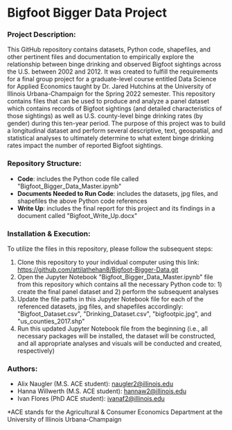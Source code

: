 # Bigfoot Bigger Data Project
### Project Description:

This GitHub repository contains datasets, Python code, shapefiles, and other pertinent files and documentation to empirically explore the relationship between binge drinking and observed Bigfoot sightings across the U.S. between 2002 and 2012. It was created to fulfill the requirements for a final group project for a graduate-level course entitled Data Science for Applied Economics taught by Dr. Jared Hutchins at the University of Illinois Urbana-Champaign for the Spring 2022 semester. This repository contains files that can be used to produce and analyze a panel dataset which contains records of Bigfoot sightings (and detailed characteristics of those sightings) as well as U.S. county-level binge drinking rates (by gender) during this ten-year period. The purpose of this project was to build a longitudinal dataset and perform several descriptive, text, geospatial, and statistical analyses to ultimately determine to what extent binge drinking rates impact the number of reported Bigfoot sightings.
### Repository Structure:

 - **Code**: includes the Python code file called "Bigfoot_Bigger_Data_Master.ipynb"
 - **Documents Needed to Run Code**: includes the datasets, jpg files, and shapefiles the above Python code references
 - **Write Up**: includes the final report for this project and its findings in a document called "Bigfoot_Write_Up.docx"
 
### Installation & Execution:

To utilize the files in this repository, please follow the subsequent steps: 
1. Clone this repository to your individual computer using this link: https://github.com/attilathehan8/Bigfoot-Bigger-Data.git
2. Open the Jupyter Notebook "Bigfoot_Bigger_Data_Master.ipynb" file from this repository which contains all the necessary Python code to: 1) create the final panel dataset and 2) perform the subsequent analyses
3. Update the file paths in this Jupyter Notebook file for each of the referenced datasets, jpg files, and shapefiles accordingly: "Bigfoot_Dataset.csv", "Drinking_Dataset.csv", "bigfootpic.jpg", and "us_counties_2017.shp"
4. Run this updated Jupyter Notebook file from the beginning (i.e., all necessary packages will be installed, the dataset will be constructed, and all appropriate analyses and visuals will be conducted and created, respectively) 

### Authors:

 - Alix Naugler (M.S. ACE student): naugler2@illinois.edu
 - Hanna Willwerth (M.S. ACE student): hannaw2@illinois.edu
 - Ivan Flores (PhD ACE student): ivanaf2@illinois.edu


 *ACE stands for the Agricultural & Consumer Economics Department at the University of Illinois Urbana-Champaign
